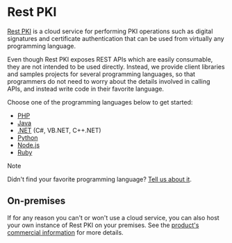 ﻿# Rest PKI

[Rest PKI](https://pki.rest/) is a cloud service for performing PKI operations such as digital signatures and
certificate authentication that can be used from virtually any programming language.

Even though Rest PKI exposes REST APIs which are easily consumable, they are not intended to be used directly. Instead, we
provide client libraries and samples projects for several programming languages, so that programmers do not need to worry
about the details involved in calling APIs, and instead write code in their favorite language.

Choose one of the programming languages below to get started:

* [PHP](php/index.md)
* [Java](java/index.md)
* [.NET](dotnet/index.md) (C#, VB.NET, C++.NET)
* [Python](python/index.md)
* [Node.js](nodejs/index.md)
* [Ruby](ruby/index.md)

> [!NOTE]
> Didn't find your favorite programming language? [Tell us about it](https://www.lacunasoftware.com/en/home/purchase).

## On-premises

If for any reason you can't or won't use a cloud service, you can also host your own instance of Rest PKI on your
premises. See the [product's commercial information](https://www.lacunasoftware.com/en/home/certificate#/rest) for more
details.
